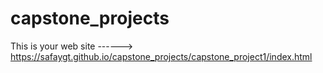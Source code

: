 # capstone_projects

This is your web site ------> https://safaygt.github.io/capstone_projects/capstone_project1/index.html
